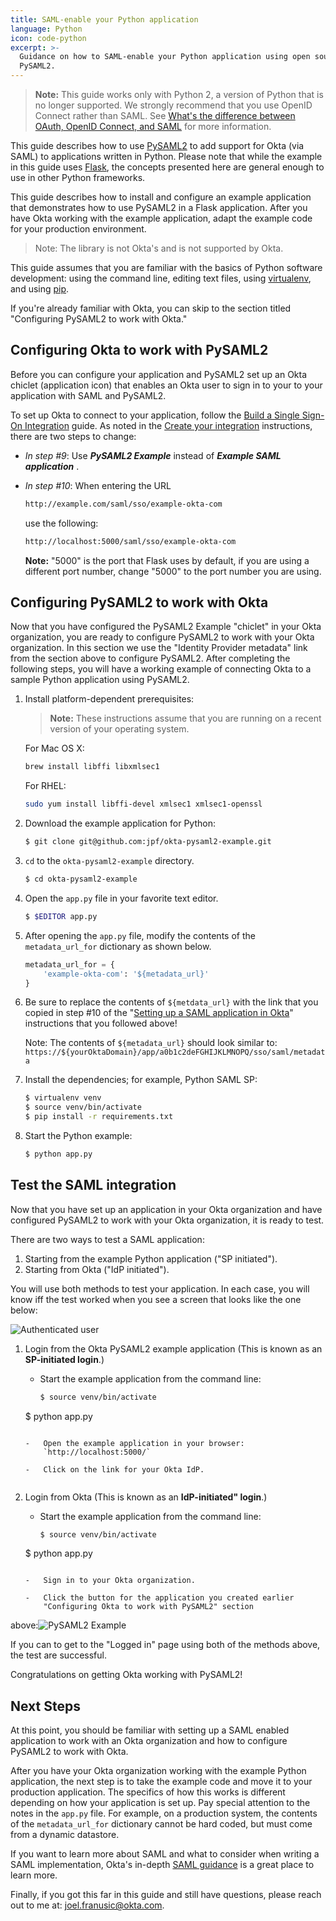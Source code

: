 ```yaml
---
title: SAML-enable your Python application
language: Python
icon: code-python
excerpt: >-
  Guidance on how to SAML-enable your Python application using open source
  PySAML2.
---
```


> **Note:** This guide works only with Python 2, a version of Python that is no longer supported. We strongly recommend that you use OpenID Connect rather than SAML. See [What's the difference between OAuth, OpenID Connect, and SAML](https://www.okta.com/identity-101/whats-the-difference-between-oauth-openid-connect-and-saml/) for more information.

This guide describes how to use [PySAML2](https://github.com/rohe/pysaml2) to add support
for Okta (via SAML) to applications written in Python. Please note that while the example in this guide uses
[Flask](http://flask.pocoo.org/), the concepts presented here are general enough to use in other Python frameworks.

This guide describes how to install and configure an example
application that demonstrates how to use PySAML2 in a Flask application.
After you have Okta working with the example application,
adapt the example code for your production environment.

>Note: The library is not Okta's and is not supported by Okta.

This guide assumes that you are familiar with the basics of Python
software development: using the command line, editing text files,
using [virtualenv](https://virtualenv.pypa.io/en/latest/), and using
[pip](https://en.wikipedia.org/wiki/Pip_%28package_manager%29).

If you're already familiar with Okta, you can skip to the
section titled "Configuring PySAML2 to work with Okta."


## Configuring Okta to work with PySAML2

Before you can configure your application and PySAML2 set up an
Okta chiclet (application icon) that enables an Okta user to sign in to your to your application with SAML and PySAML2.

To set up Okta to connect to your application, follow the
[Build a Single Sign-On Integration](/docs/guides/build-sso-integration/saml2/overview/)
guide. As noted in the [Create your integration](/docs/guides/build-sso-integration/saml2/create-your-app/) instructions, there are two steps to change:

* *In step \#9*: Use ***PySAML2 Example*** instead of ***Example SAML application*** .
* *In step \#10*: When entering the URL

  ```bash
  http://example.com/saml/sso/example-okta-com
  ```

  use the following:

  ```bash
  http://localhost:5000/saml/sso/example-okta-com
  ```

  **Note:** "5000" is the port that Flask uses by default, if you are using a different port number, change "5000" to the port number you are using.


## Configuring PySAML2 to work with Okta

Now that you have configured the PySAML2 Example "chiclet" in your Okta organization, you
are ready to configure PySAML2 to work with your Okta organization. In this
section we use the "Identity Provider metadata" link from the
section above to configure PySAML2. After completing
the following steps, you will have a working example of connecting Okta to a sample Python application using PySAML2.

1.  Install platform-dependent prerequisites:

    > **Note:** These instructions assume that you are running on a recent version of your operating system.

    For Mac OS X:

    ```bash
    brew install libffi libxmlsec1
    ```

    For RHEL:

    ```bash
    sudo yum install libffi-devel xmlsec1 xmlsec1-openssl
    ```

2.  Download the example application for Python:

    ```bash
    $ git clone git@github.com:jpf/okta-pysaml2-example.git
    ```

3.  `cd` to the `okta-pysaml2-example` directory.

    ```bash
    $ cd okta-pysaml2-example
    ```

4.  Open the `app.py` file in your favorite text editor.

    ```bash
    $ $EDITOR app.py
    ```

5.  After opening the `app.py` file, modify the contents of the `metadata_url_for` dictionary as shown below.

    ``` python
    metadata_url_for = {
        'example-okta-com': '${metadata_url}'
    }
    ```

6.  Be sure to replace the contents of `${metdata_url}` with the link
    that you copied in step \#10 of the
    "[Setting up a SAML application in Okta](/docs/guides/customize-authz-server/)"
    instructions that you followed above!

    Note: The contents of `${metadata_url}` should look similar to: `https://${yourOktaDomain}/app/a0b1c2deFGHIJKLMNOPQ/sso/saml/metadata`

7.  Install the dependencies; for example, Python SAML SP:

    ```bash
    $ virtualenv venv
    $ source venv/bin/activate
    $ pip install -r requirements.txt
    ```

8.  Start the Python example:

    ```bash
    $ python app.py
    ```

## Test the SAML integration

Now that you have set up an application in your Okta organization and have
configured PySAML2 to work with your Okta organization, it is ready to test.

There are two ways to test a SAML application:

1. Starting from the example Python application ("SP initiated").
2. Starting from Okta ("IdP initiated").

You will use both methods to test your application. In each case, you will know iff the
test worked when you see a screen that looks like the one below:

![Authenticated user](/img/pysaml2-authenticated-user.png "Authenticated user")


1.  Login from the Okta PySAML2 example application (This is
    known as an **SP-initiated login**.)

    -   Start the example application from the command line:

    	```bash
    	$ source venv/bin/activate
	$ python app.py
	```

    -   Open the example application in your browser:
        `http://localhost:5000/`

    -   Click on the link for your Okta IdP.


2.  Login from Okta (This is known as an **IdP-initiated" login**.)

    -   Start the example application from the command line:

    	```bash
    	$ source venv/bin/activate
	$ python app.py
	```

    -   Sign in to your Okta organization.

    -   Click the button for the application you created earlier
        "Configuring Okta to work with PySAML2" section
above:![PySAML2 Example](/img/pysaml2-example-okta-chiclet.png "PySAML2 Example")

If you can to get to the "Logged in" page using both of the
methods above, the test are successful.

Congratulations on getting Okta working with PySAML2!

## Next Steps

At this point, you should be familiar with setting up a SAML enabled application
to work with an Okta organization and how to configure PySAML2 to work with Okta.

After you have your Okta organization working with the example Python
application, the next step is to take the example code and move
it to your production application. The specifics of how this works is
different depending on how your application is set
up. Pay special attention to the notes in the `app.py` file. For
example, on a production system, the contents of the
`metadata_url_for` dictionary cannot be hard coded, but must come
from a dynamic datastore.

If you want to learn more about SAML and what to consider when writing a SAML implementation, Okta's
in-depth [SAML guidance](https://www.okta.com/integrate/documentation/saml/)
is a great place to learn more.

Finally, if you got this far in this guide and still have questions,
please reach out to me at: joel.franusic@okta.com.
